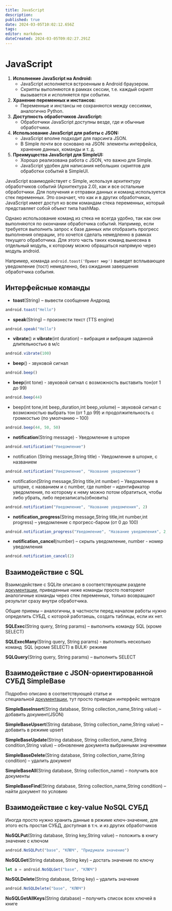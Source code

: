 ```yaml
---
title: JavaScript
description: 
published: true
date: 2024-03-05T10:02:12.656Z
tags: 
editor: markdown
dateCreated: 2024-03-05T09:02:27.291Z
---
```


# JavaScript
1. **Исполнение JavaScript на Android:**
	- JavaScript исполняется встроенным в Android браузером.
	- Скрипты выполняются в рамках сессии, т.е. каждый скрипт вызывается и исполняется при событии.
1. **Хранение переменных и инстансов:**
    - Переменные и инстансы не сохраняются между сессиями, аналогично Python.
3. **Доступность обработчиков JavaScript:**
    - Обработчики JavaScript доступны везде, где и обычные обработчики.
4. **Использование JavaScript для работы с JSON:**
    - JavaScript вполне подходит для парсинга JSON.
    - В Simple почти все основано на JSON: элементы интерфейса, хранение данных, команды и т. д.
5. **Преимущества JavaScript для SimpleUI:**
    - Хорошо реализована работа с JSON, что важно для Simple.
    - JavaScript удобен для написания небольших скриптов для обработки событий в SimpleUI.

JavaScript взаимодействует с Simple, используя архитектуру обработчиков событий (Архитектура 2.0), как и все остальные обработчики. Для получения и отправки данных и команд используется стек переменных. Это означает, что как и в других обработчиках, JavaScript имеет доступ ко всем командам стека переменных, который представляет собой объект типа hashMap.

Однако использование команд из стека не всегда удобно, так как они выполняются по окончании обработчика событий. Например, если требуется выполнить запрос к базе данных или отобразить прогресс выполнения операции, это хочется сделать немедленно в рамках текущего обработчика. Для этого часть таких команд вынесена в отдельный модуль, к которому можно обращаться напрямую через модуль android.

Например, команда 
```android.toast('Привет мир')```
выведет всплывающее уведомление (тост) немедленно, без ожидания завершения обработчика события.
## Интерфейсные команды
- **toast**(String) – вывести сообщение Андроид 
```JavaScript
android.toast("Hello")
```
- **speak**(String) – произнести текст (TTS engine)
```JavaScript
android.speak("Hello")
```
- **vibrate**() и **vibrate**(int duration) – вибрация и вибрация заданной длительностью в м/с
```JavaScript
android.vibrate(100)
```
- **beep**() - звуковой сигнал
```JavaScript
android.beep()
```
- **beep**(int tone) - звуковой сигнал с возможность выставить тон(от 1 до 99)
```JavaScript
android.beep(44)
```
- beep(int tone,int beep_duration,int beep_volume) – звуковой сигнал с возможностью выбрать тон (от 1 до 99) и продолжительность с громкостью (по умолчанию – 100)
```JavaScript
android.beep(44, 50, 50)
```
- **notification**(String message) - Уведомление в шторке 
```JavaScript
android.notification("Уведомление")
```
- notification (String message,String title)  - Уведомление в шторке, с названием
```JavaScript
android.notification("Уведомление", "Название уведомления")
```
- notification(String message,String title,int number) – Уведомление в шторке, с названием и с number, где number – идентификатор уведомления, по которому к нему можно потом обратиться, чтобы либо убрать, либо перезаписать(обновить)
```JavaScript
android.notification("Уведомление", "Название уведомления", 2)
```
- **notification_progress**(String message,String title,int number,int progress) – уведомление с прогресс-баром (от 0 до 100)
```JavaScript
android.notification_progress("Уведомление", "Название уведомления", 2, 54)
```
- **notification_cancel**(number) – скрыть уведомление, number - номер уведомления
```JavaScript
android.notification_cancel(2)
```
## Взаимодействие с SQL

Взаимодействие с SQLite описано в соответствующем разделе [документации](./DataStorage/SQL), приведенные ниже команды просто повторяют аналогичные команды через стек переменных, только возвращают результат сразу внутри обработчика.

Общие приемы – аналогичны, в частности перед началом работы нужно определить СУБД, с которой работаешь, создать таблицы, если их нет.

**SQLExec**(String query, String params) – выполнить команду SQL (кроме SELECT)

**SQLExecMany**(String query, String params) - выполнить несколько команд  SQL (кроме SELECT) в BULK- режиме

**SQLQuery**(String query, String params) – выполнить SELECT

## Взаимодействие с JSON-ориентированной СУБД SimpleBase

Подробно описано в соответствующей статье и специальной [документации](./DataStorage/NoSQL), тут просто приведен интерфейс методов

**SimpleBaseInsert**(String database, String collection_name,String value) – добавить документ(JSON)

**SimpleBaseUpsert**(String database, String collection_name,String value) – добавить в режиме upsert

**SimpleBaseUpdate**(String database, String collection_name,String condition,String value) – обновление документа выбранными значениями

**SimpleBaseDelete**(String database, String collection_name,String condition) – удалить документ

**SimpleBaseAll**(String database, String collection_name) – получить все документы

**SimpleBaseFind**(String database, String collection_name,String condition) – найти документ по условию

## Взаимодействие с key-value NoSQL СУБД  
Иногда просто нужно хранить данные в режиме ключ-значение, для этого есть простая СУБД, доступная в т.ч. и из других обработчиков

**NoSQLPut**(String database, String key,String value) – положить в книгу значение с ключом
```JavaScript
android.NoSQLPut("base", "КЛЮЧ", "Придумали значение")
```
**NoSQLGet**(String database, String key) – достать значение по ключу
```JavaScript
let a = android.NoSQLGet("base", "КЛЮЧ")
```
**NoSQLDelete**(String database, String key) – удалить значение
```JavaScript
android.NoSQLDelete("base", "КЛЮЧ")
```

**NoSQLGetAllKeys**(String database) – получить список всех ключей в книге
